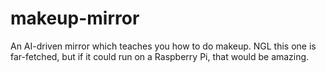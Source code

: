 # makeup-mirror
An AI-driven mirror which teaches you how to do makeup. NGL this one is far-fetched, but if it could run on a Raspberry Pi, that would be amazing.
